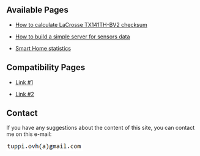 ## Available Pages

- [How to calculate LaCrosse TX141TH-BV2 checksum](data_server_stm32/doc_lacrosse.md)  

- [How to build a simple server for sensors data](data_server_stm32/doc_data_server.md) 

- [Smart Home statistics](smart_stats.md)  


## Compatibility Pages 

- [Link #1](doc_lacrosse.md)  

- [Link #2](doc_data_server.md) 


## Contact

If you have any suggestions about the content of this site, 
you can contact me on this e-mail: 

<img src="../images/img_doc_contact.png" alt="drawing" width="200"/>
